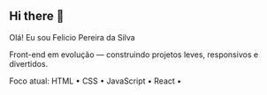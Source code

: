 ## Hi there 👋
Olá! Eu sou Felicio Pereira da Silva

Front-end em evolução — construindo projetos leves, responsivos e divertidos.

Foco atual: HTML • CSS • JavaScript • React •
